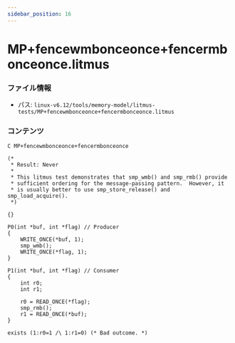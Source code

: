 ```yaml
---
sidebar_position: 16
---
```

# MP+fencewmbonceonce+fencermbonceonce.litmus

### ファイル情報

- パス: `linux-v6.12/tools/memory-model/litmus-tests/MP+fencewmbonceonce+fencermbonceonce.litmus`

### コンテンツ

```litmus
C MP+fencewmbonceonce+fencermbonceonce

(*
 * Result: Never
 *
 * This litmus test demonstrates that smp_wmb() and smp_rmb() provide
 * sufficient ordering for the message-passing pattern.  However, it
 * is usually better to use smp_store_release() and smp_load_acquire().
 *)

{}

P0(int *buf, int *flag) // Producer
{
	WRITE_ONCE(*buf, 1);
	smp_wmb();
	WRITE_ONCE(*flag, 1);
}

P1(int *buf, int *flag) // Consumer
{
	int r0;
	int r1;

	r0 = READ_ONCE(*flag);
	smp_rmb();
	r1 = READ_ONCE(*buf);
}

exists (1:r0=1 /\ 1:r1=0) (* Bad outcome. *)

```
